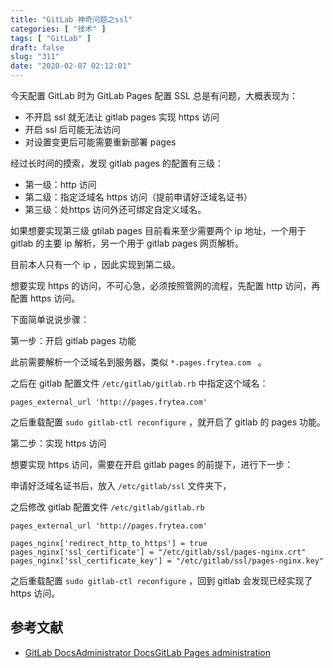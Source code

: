 ```yaml
---
title: "GitLab 神奇问题之ssl"
categories: [ "技术" ]
tags: [ "GitLab" ]
draft: false
slug: "311"
date: "2020-02-07 02:12:01"
---
```


今天配置 GitLab 时为 GitLab Pages 配置 SSL 总是有问题，大概表现为：

- 不开启 ssl 就无法让 gitlab pages 实现 https 访问
- 开启 ssl 后可能无法访问
- 对设置变更后可能需要重新部署 pages

经过长时间的摸索，发现 gitlab pages 的配置有三级：

- 第一级：http 访问
- 第二级：指定泛域名 https 访问（提前申请好泛域名证书）
- 第三级：处https 访问外还可绑定自定义域名。

如果想要实现第三级 gtilab pages 目前看来至少需要两个 ip 地址，一个用于 gitlab 的主要 ip 解析，另一个用于 gitlab pages 网页解析。

目前本人只有一个 ip ，因此实现到第二级。

想要实现 https 的访问，不可心急，必须按照管网的流程，先配置 http 访问，再配置 https 访问。

下面简单说说步骤：

第一步：开启 gitlab pages 功能

此前需要解析一个泛域名到服务器，类似 `*.pages.frytea.com ` 。

之后在 gitlab 配置文件 `/etc/gitlab/gitlab.rb` 中指定这个域名：

```
pages_external_url 'http://pages.frytea.com'
```

之后重载配置 `sudo gitlab-ctl reconfigure` ，就开启了 gitlab 的 pages 功能。

第二步：实现 https 访问

想要实现 https 访问，需要在开启 gitlab pages 的前提下，进行下一步：

申请好泛域名证书后，放入 `/etc/gitlab/ssl` 文件夹下，

之后修改 gitlab 配置文件 `/etc/gitlab/gitlab.rb`

```
pages_external_url 'http://pages.frytea.com'

pages_nginx['redirect_http_to_https'] = true
pages_nginx['ssl_certificate'] = "/etc/gitlab/ssl/pages-nginx.crt"
pages_nginx['ssl_certificate_key'] = "/etc/gitlab/ssl/pages-nginx.key"
```
之后重载配置 `sudo gitlab-ctl reconfigure` ，回到 gitlab 会发现已经实现了 https 访问。

## 参考文献

- [GitLab DocsAdministrator DocsGitLab Pages administration](https://docs.gitlab.com/ee/administration/pages/)
